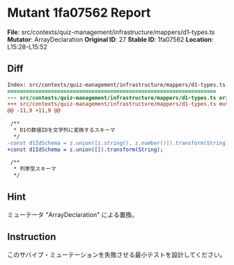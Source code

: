# Mutant 1fa07562 Report

**File**: src/contexts/quiz-management/infrastructure/mappers/d1-types.ts
**Mutator**: ArrayDeclaration
**Original ID**: 27
**Stable ID**: 1fa07562
**Location**: L15:28–L15:52

## Diff

```diff
Index: src/contexts/quiz-management/infrastructure/mappers/d1-types.ts
===================================================================
--- src/contexts/quiz-management/infrastructure/mappers/d1-types.ts	original
+++ src/contexts/quiz-management/infrastructure/mappers/d1-types.ts	mutated #27
@@ -11,9 +11,9 @@
 
 /**
  * D1の数値IDを文字列に変換するスキーマ
  */
-const d1IdSchema = z.union([z.string(), z.number()]).transform(String);
+const d1IdSchema = z.union([]).transform(String);
 
 /**
  * 列挙型スキーマ
  */
```

## Hint

ミューテータ "ArrayDeclaration" による置換。

## Instruction

このサバイブ・ミューテーションを失敗させる最小テストを設計してください。